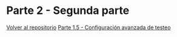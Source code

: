 # Parte 2 - Segunda parte

[Volver al repositorio](https://github.com/Elolawyn/Rails5Tutorial/tree/master/README.md)
[Parte 1.5 - Configuración avanzada de testeo](https://github.com/Elolawyn/Rails5Tutorial/tree/master/docs/01_5/README.md)


